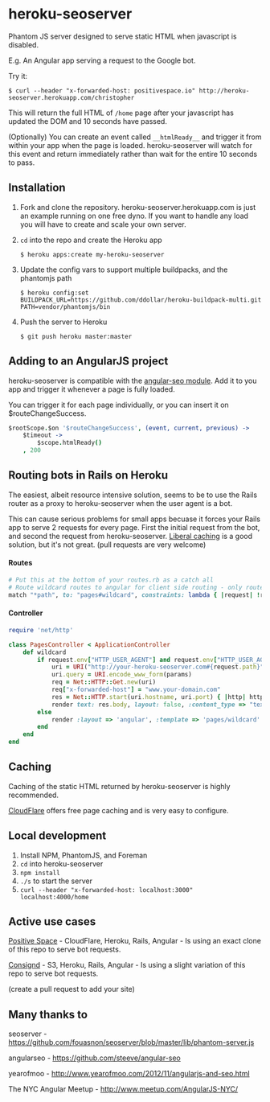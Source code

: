# heroku-seoserver

Phantom JS server designed to serve static HTML when javascript is disabled.

E.g. An Angular app serving a request to the Google bot.

Try it:

	$ curl --header "x-forwarded-host: positivespace.io" http://heroku-seoserver.herokuapp.com/christopher

This will return the full HTML of `/home` page after your javascript has updated the DOM and 10 seconds have passed.

(Optionally) You can create an event called `__htmlReady__` and trigger it from within your app when the page is loaded. heroku-seoserver will watch for this event and return immediately rather than wait for the entire 10 seconds to pass.


## Installation

1. Fork and clone the repository. heroku-seoserver.herokuapp.com is just an example running on one free dyno. If you want to handle any load you will have to create and scale your own server. 

2. `cd` into the repo and create the Heroku app 

	```
	$ heroku apps:create my-heroku-seoserver
	```

3. Update the config vars to support multiple buildpacks, and the phantomjs path

	```
	$ heroku config:set BUILDPACK_URL=https://github.com/ddollar/heroku-buildpack-multi.git PATH=vendor/phantomjs/bin
	```

4. Push the server to Heroku

	```
	$ git push heroku master:master
	```

## Adding to an AngularJS project
heroku-seoserver is compatible with the [angular-seo module](https://github.com/steeve/angular-seo). Add it to you app and trigger it whenever a page is fully loaded.

You can trigger it for each page individually, or you can insert it on $routeChangeSuccess.

```coffee
$rootScope.$on '$routeChangeSuccess', (event, current, previous) ->
	$timeout ->
		$scope.htmlReady()
	, 200
```


## Routing bots in Rails on Heroku
The easiest, albeit resource intensive solution, seems to be to use the Rails router as a proxy to heroku-seoserver when the user agent is a bot.

This can cause serious problems for small apps becuase it forces your Rails app to serve 2 requests for every page. First the initial request from the bot, and second the request from heroku-seoserver. [Liberal caching](https://github.com/smothers/heroku-seoserver#caching) is a good solution, but it's not great. (pull requests are very welcome)

#### Routes

```ruby
# Put this at the bottom of your routes.rb as a catch all
# Route wildcard routes to angular for client side routing - only route URIs not URLs like .html or .jpg
match "*path", to: "pages#wildcard", constraints: lambda { |request| !request.path.split('/').last.include?('.') }
```

#### Controller

```ruby
require 'net/http'

class PagesController < ApplicationController
	def wildcard
		if request.env["HTTP_USER_AGENT"] and request.env["HTTP_USER_AGENT"].match(/\(.*https?:\/\/.*\)|Twitterbot/)
			uri = URI("http://your-heroku-seoserver.com#{request.path}")
			uri.query = URI.encode_www_form(params)
			req = Net::HTTP::Get.new(uri)
			req["x-forwarded-host"] = "www.your-domain.com"
			res = Net::HTTP.start(uri.hostname, uri.port) { |http| http.request(req) }
			render text: res.body, layout: false, :content_type => "text/html"
		else
			render :layout => 'angular', :template => 'pages/wildcard'
		end
	end
end
```


## Caching
Caching of the static HTML returned by heroku-seoserver is highly recommended.

[CloudFlare](https://www.cloudflare.com/) offers free page caching and is very easy to configure.


## Local development

1. Install NPM, PhantomJS, and Foreman
2. `cd` into heroku-seoserver
3. `npm install`
4. `./s` to start the server
5. `curl --header "x-forwarded-host: localhost:3000" localhost:4000/home`


## Active use cases
[Positive Space](http://www.positivespace.io) - CloudFlare, Heroku, Rails, Angular - Is using an exact clone of this repo to serve bot requests.

[Consignd](http://www.consignd.com) - S3, Heroku, Rails, Angular - Is using a slight variation of this repo to serve bot requests.

(create a pull request to add your site)


## Many thanks to

seoserver - https://github.com/fouasnon/seoserver/blob/master/lib/phantom-server.js

angularseo - https://github.com/steeve/angular-seo

yearofmoo - http://www.yearofmoo.com/2012/11/angularjs-and-seo.html

The NYC Angular Meetup - http://www.meetup.com/AngularJS-NYC/

